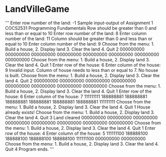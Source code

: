 # LandVilleGame
'''
Enter row number of the land:
-1
Sample input-output of Assignment 1 COCS2531 Programming Fundamentals
Row should be greater than 0 and less than or equal to 10 Enter row number of the land:
8
Enter column number of the land:
11
Column should be greater than 0 and less than or equal to 10
Enter column number of the land:
9
Choose from the menu: 1. Build a house, 2. Display land 3. Clear the land 4. Quit 2
000000000
000000000
000000000
000000000
000000000
000000000
000000000
000000000
Choose from the menu: 1. Build a house, 2. Display land 3. Clear the land 4. Quit 1
Enter row of the house:
6
Enter column of the house:
9
Invalid input. Column of house needs to less than or equal to 7. No house is built. Choose from the menu: 1. Build a house, 2. Display land 3. Clear the land 4. Quit 2
000000000
000000000
000000000
000000000
000000000
000000000
000000000
000000000
Choose from the menu: 1. Build a house, 2. Display land 3. Clear the land 4. Quit 1
Enter row of the house:
6
Enter column of the house:
7
111111111
188888881
188888881
188888881
188888881
188888881
188888881
111111111
Choose from the menu: 1. Build a house, 2. Display land 3. Clear the land 4. Quit 1
House already exists!
Choose from the menu: 1. Build a house, 2. Display land 3. Clear the land 4. Quit 3
Land cleared
000000000
000000000
000000000
000000000
000000000
000000000
000000000
000000000
Choose from the menu: 1. Build a house, 2. Display land 3. Clear the land 4. Quit 1
Enter row of the house:
4
Enter column of the house:
5
111111100
188888100
188888100
188888100
188888100
111111100
000000000
000000000
Choose from the menu: 1. Build a house, 2. Display land 3. Clear the land 4. Quit 4
Program ends.
'''
